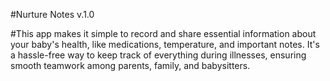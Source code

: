 #Nurture Notes v.1.0

#This app makes it simple to record and share essential information about your baby's health, like medications, temperature, and important notes. It's a hassle-free way to keep track of everything during illnesses, ensuring smooth teamwork among parents, family, and babysitters.
